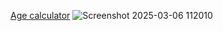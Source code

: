 [Age calculator](https://pruthviraj85.github.io/Age-calculator-/)
![Screenshot 2025-03-06 112010](https://github.com/user-attachments/assets/f7a8616b-3e85-4c16-92de-5a85f4ddf73d)
